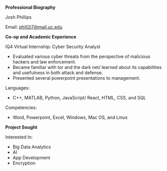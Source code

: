 **Professional Biography**


Josh Phillips


Email: [phill2j7@mail.uc.edu](mailto:phill2j7@mail.uc.edu)


**Co-op and Academic Experience**


IQ4 Virtual Internship: Cyber Security Analyst


- Evaluated various cyber threats from the perspective of malicious hackers and law enforcement.
- Became familiar with tor and the dark net/ learned about its capabilities and usefulness in both attack and defense.
- Presented several powerpoint presentations to management.


Languages:


- C++, MATLAB, Python, JavaScript/ React, HTML, CSS, and SQL


Competencies:


- Word, Powerpoint, Excel, Windows, Mac OS, and Linux


**Project Sought**


Interested In:


- Big Data Analytics
- AI
- App Development
- Encryption